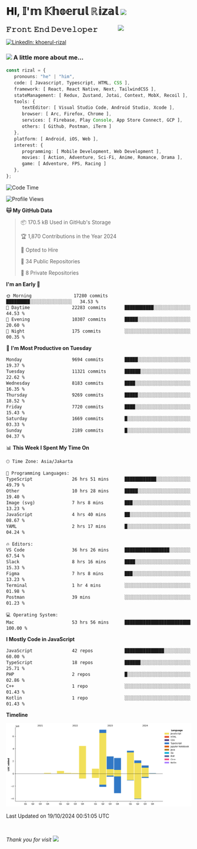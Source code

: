 <h1> 𝐇𝐢, 𝕀'𝕞 𝕂𝕙𝕠𝕖𝕣𝕦𝕝 ℝ𝕚𝕫𝕒𝕝 <img src="https://media.giphy.com/media/mGcNjsfWAjY5AEZNw6/giphy.gif" width="50"></h1>
<img align='right' src="https://media.giphy.com/media/v1.Y2lkPTc5MGI3NjExOWI2ajR2NGJubzBsZHFuaHMwajRrcDNsNXJwOG8yb3F0NjhkNXF4OSZlcD12MV9pbnRlcm5hbF9naWZfYnlfaWQmY3Q9cw/fkZukR450RQ1qnGaq9/giphy.gif" width="200">
<strong style="font-size:20px;">𝙵𝚛𝚘𝚗𝚝 𝙴𝚗𝚍 𝙳𝚎𝚟𝚎𝚕𝚘𝚙𝚎𝚛</strong>
</p></em>

[![LinkedIn: khoerul-rizal](https://img.shields.io/badge/khoerul--rizal-blue?style=flat-square&logo=Linkedin&logoColor=white&link=https://www.linkedin.com/in/khoerul-rizal/)](https://www.linkedin.com/in/khoerul-rizal/)

### <img src="https://media.giphy.com/media/VgCDAzcKvsR6OM0uWg/giphy.gif" width="50"> A little more about me...

```typescript
const rizal = {
   pronouns: "he" | "him",
   code: [ Javascript, Typescript, HTML, CSS ],
   framework: [ React, React Native, Next, TailwindCSS ],
   stateManagement: [ Redux, Zustand, Jotai, Context, MobX, Recoil ],
   tools: {
      textEditor: [ Visual Studio Code, Android Studio, Xcode ],
      browser: [ Arc, Firefox, Chrome ],
      services: [ Firebase, Play Console, App Store Connect, GCP ],
      others: [ Github, Postman, iTerm ]
   },
   platform: [ Android, iOS, Web ],
   interest: {
      programming: [ Mobile Development, Web Development ],
      movies: [ Action, Adventure, Sci-Fi, Anime, Romance, Drama ],
      game: [ Adventure, FPS, Racing ]
   },
};
```

<!--START_SECTION:waka-->
![Code Time](http://img.shields.io/badge/Code%20Time-1%2C343%20hrs%2039%20mins-blue)

![Profile Views](http://img.shields.io/badge/Profile%20Views-0-blue)

**🐱 My GitHub Data** 

> 📦 170.5 kB Used in GitHub's Storage 
 > 
> 🏆 1,870 Contributions in the Year 2024
 > 
> 💼 Opted to Hire
 > 
> 📜 34 Public Repositories 
 > 
> 🔑 8 Private Repositories 
 > 
**I'm an Early 🐤** 

```text
🌞 Morning                17280 commits       █████████░░░░░░░░░░░░░░░░   34.53 % 
🌆 Daytime                22283 commits       ███████████░░░░░░░░░░░░░░   44.53 % 
🌃 Evening                10307 commits       █████░░░░░░░░░░░░░░░░░░░░   20.60 % 
🌙 Night                  175 commits         ░░░░░░░░░░░░░░░░░░░░░░░░░   00.35 % 
```
📅 **I'm Most Productive on Tuesday** 

```text
Monday                   9694 commits        █████░░░░░░░░░░░░░░░░░░░░   19.37 % 
Tuesday                  11321 commits       ██████░░░░░░░░░░░░░░░░░░░   22.62 % 
Wednesday                8183 commits        ████░░░░░░░░░░░░░░░░░░░░░   16.35 % 
Thursday                 9269 commits        █████░░░░░░░░░░░░░░░░░░░░   18.52 % 
Friday                   7720 commits        ████░░░░░░░░░░░░░░░░░░░░░   15.43 % 
Saturday                 1669 commits        █░░░░░░░░░░░░░░░░░░░░░░░░   03.33 % 
Sunday                   2189 commits        █░░░░░░░░░░░░░░░░░░░░░░░░   04.37 % 
```


📊 **This Week I Spent My Time On** 

```text
🕑︎ Time Zone: Asia/Jakarta

💬 Programming Languages: 
TypeScript               26 hrs 51 mins      ████████████░░░░░░░░░░░░░   49.79 % 
Other                    10 hrs 28 mins      █████░░░░░░░░░░░░░░░░░░░░   19.40 % 
Image (svg)              7 hrs 8 mins        ███░░░░░░░░░░░░░░░░░░░░░░   13.23 % 
JavaScript               4 hrs 40 mins       ██░░░░░░░░░░░░░░░░░░░░░░░   08.67 % 
YAML                     2 hrs 17 mins       █░░░░░░░░░░░░░░░░░░░░░░░░   04.24 % 

🔥 Editors: 
VS Code                  36 hrs 26 mins      █████████████████░░░░░░░░   67.54 % 
Slack                    8 hrs 16 mins       ████░░░░░░░░░░░░░░░░░░░░░   15.33 % 
Figma                    7 hrs 8 mins        ███░░░░░░░░░░░░░░░░░░░░░░   13.23 % 
Terminal                 1 hr 4 mins         ░░░░░░░░░░░░░░░░░░░░░░░░░   01.98 % 
Postman                  39 mins             ░░░░░░░░░░░░░░░░░░░░░░░░░   01.23 % 

💻 Operating System: 
Mac                      53 hrs 56 mins      █████████████████████████   100.00 % 
```

**I Mostly Code in JavaScript** 

```text
JavaScript               42 repos            ███████████████░░░░░░░░░░   60.00 % 
TypeScript               18 repos            ██████░░░░░░░░░░░░░░░░░░░   25.71 % 
PHP                      2 repos             █░░░░░░░░░░░░░░░░░░░░░░░░   02.86 % 
C++                      1 repo              ░░░░░░░░░░░░░░░░░░░░░░░░░   01.43 % 
Kotlin                   1 repo              ░░░░░░░░░░░░░░░░░░░░░░░░░   01.43 % 
```



**Timeline**

![Lines of Code chart](https://raw.githubusercontent.com/khoerulrizal/khoerulrizal/main/assets/bar_graph.png)


 Last Updated on 19/10/2024 00:51:05 UTC
<!--END_SECTION:waka-->
</details>
<br/>

<em>Thank you for visit</em> <img src="https://media.giphy.com/media/v1.Y2lkPTc5MGI3NjExcHdvNm1qZWtjaGw0ZjdwM3Z3NnY2dHlueTVuODBta2FiY20wM2YybSZlcD12MV9pbnRlcm5hbF9naWZfYnlfaWQmY3Q9cw/tV25tpdKqdFa9x81k2/giphy.gif" width="40">
